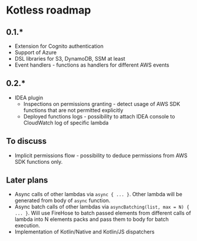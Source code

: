 # Kotless roadmap

## 0.1.*
* Extension for Cognito authentication
* Support of Azure
* DSL libraries for S3, DynamoDB, SSM at least
* Event handlers - functions as handlers for different AWS events

## 0.2.*
* IDEA plugin
    * Inspections on permissions granting - detect usage of AWS SDK functions that are
      not permitted explicitly
    * Deployed functions logs - possibility to attach IDEA console to CloudWatch log of
      specific lambda

## To discuss
* Implicit permissions flow - possibility to deduce permissions from AWS SDK functions
  only.

## Later plans
* Async calls of other lambdas via `async { ... }`. Other lambda will be 
  generated from body of `async` function.
* Async batch calls of other lambdas via `asyncBatching(list, max = N) { ... }`.
 Will use FireHose to batch passed elements from different calls of lambda into
 N elements packs and pass them to body for batch execution.
* Implementation of Kotlin/Native and Kotlin/JS dispatchers
